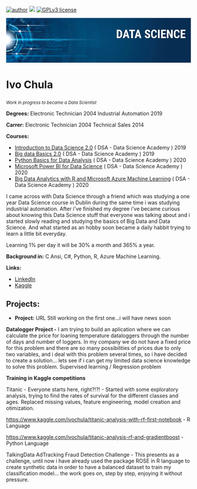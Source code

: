 [![author](https://img.shields.io/badge/author-ivochula-red.svg)](https://www.linkedin.com/in/ivo-chula-6b05503b/) [![](https://img.shields.io/badge/python-3.7+-blue.svg)](https://www.python.org/downloads/release/python-365/) [![GPLv3 license](https://img.shields.io/badge/License-GPLv3-blue.svg)](http://perso.crans.org/besson/LICENSE.html) 

<p align="center">
  <img src="BannerdataScience.png" >
</p>


# Ivo Chula
<sub>*Work in progress to became a Data Scientist* </sub>

**Degrees:**
Electronic Technician 2004
Industrial Automation 2019

**Carrer:**
Electronic Technician 2004
Technical Sales 2014

**Courses:**
* [Introduction to Data Science 2.0](https://mycourse.app/Rdx2u5tMhuxhnCuw7) ( DSA - Data Science Academy ) 2019 
* [Big data Basics 2.0](https://mycourse.app/W8Jfto3QpEctRsYdA) ( DSA - Data Science Academy ) 2019
* [Python Basics for Data Analysis](https://mycourse.app/R9fZ4evxAE8ZMgoy8) ( DSA - Data Science Academy ) 2020
* [Microsoft Power BI for Data Science](https://mycourse.app/Lq2duQFqfZEY1PL99) ( DSA - Data Science Academy ) 2020
* [Big Data Analytics with R and Microsoft Azure Machine Learning](https://mycourse.app/umaSeWHi8EhYxK439) ( DSA - Data Science Academy ) 2020

I came across with Data Science through a friend which was studying a one year Data Science course in Dublin during the same time i was studying industrial automation. After i've finished my degree i've became curious about knowing this Data Science stuff that everyone was talking about and i started slowly reading and studying the basics of Big Data and Data Science. And what started as an hobby soon became a daily habbit trying to learn a little bit everyday. 

Learning 1% per day it will be 30% a month and 365% a year.


**Background in:** C Ansi, C#, Python, R, Azure Machine Learning.

**Links:**
* [LinkedIn](https://www.linkedin.com/in/ivo-chula-6b05503b/)
* [Kaggle](https://www.kaggle.com/ivochula)


## Projects:

* **Project:** URL
Still working on the first one...i will have news soon 

**Datalogger Project -** I am trying to build an aplication where we can calculate the price for loaning temperature dataloggers through the number of days and number of loggers. In my company we do not have a fixed price for this problem and there are so many possibilities of prices due to only two variables, and i deal with this problem several times, so i have decided to create a solution... lets see if i can get my limited data science knowledge to solve this problem. Supervised learning / Regression problem 

**Training in Kaggle competitions**

Titanic - Everyone starts here, right?!?! - Started with some exploratory analysis, trying to find the rates of survival for the different classes and ages. Replaced missing values, feature engineering, model creation and otimization.

https://www.kaggle.com/ivochula/titanic-analysis-with-rf-first-notebook - R Language

https://www.kaggle.com/ivochula/titanic-analysis-rf-and-gradientboost - Python Language

TalkingData AdTracking Fraud Detection Challenge - This presents as a challenge, until now i have already used the package ROSE in R language to create synthetic data in order to have a balanced dataset to train my classification model... the work goes on, step by step, enjoying it without pressure. 





